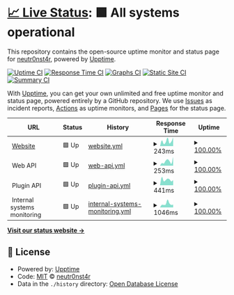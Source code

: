 # [📈 Live Status](https://status.battlefield.agency): <!--live status--> **🟩 All systems operational**

This repository contains the open-source uptime monitor and status page for [neutr0nst4r](https://status.battlefield.agency), powered by [Upptime](https://github.com/upptime/upptime).

[![Uptime CI](https://github.com/neutr0nst4r/battlefieldagency-uptime/workflows/Uptime%20CI/badge.svg)](https://github.com/upptime/upptime/actions?query=workflow%3A%22Uptime+CI%22)
[![Response Time CI](https://github.com/neutr0nst4r/battlefieldagency-uptime/workflows/Response%20Time%20CI/badge.svg)](https://github.com/upptime/upptime/actions?query=workflow%3A%22Response+Time+CI%22)
[![Graphs CI](https://github.com/neutr0nst4r/battlefieldagency-uptime/workflows/Graphs%20CI/badge.svg)](https://github.com/upptime/upptime/actions?query=workflow%3A%22Graphs+CI%22)
[![Static Site CI](https://github.com/neutr0nst4r/battlefieldagency-uptime/workflows/Static%20Site%20CI/badge.svg)](https://github.com/upptime/upptime/actions?query=workflow%3A%22Static+Site+CI%22)
[![Summary CI](https://github.com/neutr0nst4r/battlefieldagency-uptime/workflows/Summary%20CI/badge.svg)](https://github.com/upptime/upptime/actions?query=workflow%3A%22Summary+CI%22)

With [Upptime](https://upptime.js.org), you can get your own unlimited and free uptime monitor and status page, powered entirely by a GitHub repository. We use [Issues](https://github.com/neutr0nst4r/battlefieldagency-uptime/issues) as incident reports, [Actions](https://github.com/neutr0nst4r/battlefieldagency-uptime/actions) as uptime monitors, and [Pages](https://status.battlefield.agency) for the status page.

<!--start: status pages-->
<!-- This summary is generated by Upptime (https://github.com/upptime/upptime) -->
<!-- Do not edit this manually, your changes will be overwritten -->
<!-- prettier-ignore -->
| URL | Status | History | Response Time | Uptime |
| --- | ------ | ------- | ------------- | ------ |
| <img alt="" src="https://favicons.githubusercontent.com/battlefield.agency" height="13"> [Website](https://battlefield.agency) | 🟩 Up | [website.yml](https://github.com/neutr0nst4r/battlefieldagency-uptime/commits/HEAD/history/website.yml) | <details><summary><img alt="Response time graph" src="./graphs/website/response-time-week.png" height="20"> 243ms</summary><br><a href="https://status.battlefield.agency/history/website"><img alt="Response time 153" src="https://img.shields.io/endpoint?url=https%3A%2F%2Fraw.githubusercontent.com%2Fneutr0nst4r%2Fbattlefieldagency-uptime%2FHEAD%2Fapi%2Fwebsite%2Fresponse-time.json"></a><br><a href="https://status.battlefield.agency/history/website"><img alt="24-hour response time 365" src="https://img.shields.io/endpoint?url=https%3A%2F%2Fraw.githubusercontent.com%2Fneutr0nst4r%2Fbattlefieldagency-uptime%2FHEAD%2Fapi%2Fwebsite%2Fresponse-time-day.json"></a><br><a href="https://status.battlefield.agency/history/website"><img alt="7-day response time 243" src="https://img.shields.io/endpoint?url=https%3A%2F%2Fraw.githubusercontent.com%2Fneutr0nst4r%2Fbattlefieldagency-uptime%2FHEAD%2Fapi%2Fwebsite%2Fresponse-time-week.json"></a><br><a href="https://status.battlefield.agency/history/website"><img alt="30-day response time 172" src="https://img.shields.io/endpoint?url=https%3A%2F%2Fraw.githubusercontent.com%2Fneutr0nst4r%2Fbattlefieldagency-uptime%2FHEAD%2Fapi%2Fwebsite%2Fresponse-time-month.json"></a><br><a href="https://status.battlefield.agency/history/website"><img alt="1-year response time 151" src="https://img.shields.io/endpoint?url=https%3A%2F%2Fraw.githubusercontent.com%2Fneutr0nst4r%2Fbattlefieldagency-uptime%2FHEAD%2Fapi%2Fwebsite%2Fresponse-time-year.json"></a></details> | <details><summary><a href="https://status.battlefield.agency/history/website">100.00%</a></summary><a href="https://status.battlefield.agency/history/website"><img alt="All-time uptime 100.00%" src="https://img.shields.io/endpoint?url=https%3A%2F%2Fraw.githubusercontent.com%2Fneutr0nst4r%2Fbattlefieldagency-uptime%2FHEAD%2Fapi%2Fwebsite%2Fuptime.json"></a><br><a href="https://status.battlefield.agency/history/website"><img alt="24-hour uptime 100.00%" src="https://img.shields.io/endpoint?url=https%3A%2F%2Fraw.githubusercontent.com%2Fneutr0nst4r%2Fbattlefieldagency-uptime%2FHEAD%2Fapi%2Fwebsite%2Fuptime-day.json"></a><br><a href="https://status.battlefield.agency/history/website"><img alt="7-day uptime 100.00%" src="https://img.shields.io/endpoint?url=https%3A%2F%2Fraw.githubusercontent.com%2Fneutr0nst4r%2Fbattlefieldagency-uptime%2FHEAD%2Fapi%2Fwebsite%2Fuptime-week.json"></a><br><a href="https://status.battlefield.agency/history/website"><img alt="30-day uptime 100.00%" src="https://img.shields.io/endpoint?url=https%3A%2F%2Fraw.githubusercontent.com%2Fneutr0nst4r%2Fbattlefieldagency-uptime%2FHEAD%2Fapi%2Fwebsite%2Fuptime-month.json"></a><br><a href="https://status.battlefield.agency/history/website"><img alt="1-year uptime 100.00%" src="https://img.shields.io/endpoint?url=https%3A%2F%2Fraw.githubusercontent.com%2Fneutr0nst4r%2Fbattlefieldagency-uptime%2FHEAD%2Fapi%2Fwebsite%2Fuptime-year.json"></a></details>
| <img alt="" src="https://favicons.githubusercontent.com/null" height="13"> Web API | 🟩 Up | [web-api.yml](https://github.com/neutr0nst4r/battlefieldagency-uptime/commits/HEAD/history/web-api.yml) | <details><summary><img alt="Response time graph" src="./graphs/web-api/response-time-week.png" height="20"> 253ms</summary><br><a href="https://status.battlefield.agency/history/web-api"><img alt="Response time 305" src="https://img.shields.io/endpoint?url=https%3A%2F%2Fraw.githubusercontent.com%2Fneutr0nst4r%2Fbattlefieldagency-uptime%2FHEAD%2Fapi%2Fweb-api%2Fresponse-time.json"></a><br><a href="https://status.battlefield.agency/history/web-api"><img alt="24-hour response time 327" src="https://img.shields.io/endpoint?url=https%3A%2F%2Fraw.githubusercontent.com%2Fneutr0nst4r%2Fbattlefieldagency-uptime%2FHEAD%2Fapi%2Fweb-api%2Fresponse-time-day.json"></a><br><a href="https://status.battlefield.agency/history/web-api"><img alt="7-day response time 253" src="https://img.shields.io/endpoint?url=https%3A%2F%2Fraw.githubusercontent.com%2Fneutr0nst4r%2Fbattlefieldagency-uptime%2FHEAD%2Fapi%2Fweb-api%2Fresponse-time-week.json"></a><br><a href="https://status.battlefield.agency/history/web-api"><img alt="30-day response time 247" src="https://img.shields.io/endpoint?url=https%3A%2F%2Fraw.githubusercontent.com%2Fneutr0nst4r%2Fbattlefieldagency-uptime%2FHEAD%2Fapi%2Fweb-api%2Fresponse-time-month.json"></a><br><a href="https://status.battlefield.agency/history/web-api"><img alt="1-year response time 283" src="https://img.shields.io/endpoint?url=https%3A%2F%2Fraw.githubusercontent.com%2Fneutr0nst4r%2Fbattlefieldagency-uptime%2FHEAD%2Fapi%2Fweb-api%2Fresponse-time-year.json"></a></details> | <details><summary><a href="https://status.battlefield.agency/history/web-api">100.00%</a></summary><a href="https://status.battlefield.agency/history/web-api"><img alt="All-time uptime 100.00%" src="https://img.shields.io/endpoint?url=https%3A%2F%2Fraw.githubusercontent.com%2Fneutr0nst4r%2Fbattlefieldagency-uptime%2FHEAD%2Fapi%2Fweb-api%2Fuptime.json"></a><br><a href="https://status.battlefield.agency/history/web-api"><img alt="24-hour uptime 100.00%" src="https://img.shields.io/endpoint?url=https%3A%2F%2Fraw.githubusercontent.com%2Fneutr0nst4r%2Fbattlefieldagency-uptime%2FHEAD%2Fapi%2Fweb-api%2Fuptime-day.json"></a><br><a href="https://status.battlefield.agency/history/web-api"><img alt="7-day uptime 100.00%" src="https://img.shields.io/endpoint?url=https%3A%2F%2Fraw.githubusercontent.com%2Fneutr0nst4r%2Fbattlefieldagency-uptime%2FHEAD%2Fapi%2Fweb-api%2Fuptime-week.json"></a><br><a href="https://status.battlefield.agency/history/web-api"><img alt="30-day uptime 100.00%" src="https://img.shields.io/endpoint?url=https%3A%2F%2Fraw.githubusercontent.com%2Fneutr0nst4r%2Fbattlefieldagency-uptime%2FHEAD%2Fapi%2Fweb-api%2Fuptime-month.json"></a><br><a href="https://status.battlefield.agency/history/web-api"><img alt="1-year uptime 100.00%" src="https://img.shields.io/endpoint?url=https%3A%2F%2Fraw.githubusercontent.com%2Fneutr0nst4r%2Fbattlefieldagency-uptime%2FHEAD%2Fapi%2Fweb-api%2Fuptime-year.json"></a></details>
| <img alt="" src="https://favicons.githubusercontent.com/null" height="13"> Plugin API | 🟩 Up | [plugin-api.yml](https://github.com/neutr0nst4r/battlefieldagency-uptime/commits/HEAD/history/plugin-api.yml) | <details><summary><img alt="Response time graph" src="./graphs/plugin-api/response-time-week.png" height="20"> 441ms</summary><br><a href="https://status.battlefield.agency/history/plugin-api"><img alt="Response time 464" src="https://img.shields.io/endpoint?url=https%3A%2F%2Fraw.githubusercontent.com%2Fneutr0nst4r%2Fbattlefieldagency-uptime%2FHEAD%2Fapi%2Fplugin-api%2Fresponse-time.json"></a><br><a href="https://status.battlefield.agency/history/plugin-api"><img alt="24-hour response time 342" src="https://img.shields.io/endpoint?url=https%3A%2F%2Fraw.githubusercontent.com%2Fneutr0nst4r%2Fbattlefieldagency-uptime%2FHEAD%2Fapi%2Fplugin-api%2Fresponse-time-day.json"></a><br><a href="https://status.battlefield.agency/history/plugin-api"><img alt="7-day response time 441" src="https://img.shields.io/endpoint?url=https%3A%2F%2Fraw.githubusercontent.com%2Fneutr0nst4r%2Fbattlefieldagency-uptime%2FHEAD%2Fapi%2Fplugin-api%2Fresponse-time-week.json"></a><br><a href="https://status.battlefield.agency/history/plugin-api"><img alt="30-day response time 475" src="https://img.shields.io/endpoint?url=https%3A%2F%2Fraw.githubusercontent.com%2Fneutr0nst4r%2Fbattlefieldagency-uptime%2FHEAD%2Fapi%2Fplugin-api%2Fresponse-time-month.json"></a><br><a href="https://status.battlefield.agency/history/plugin-api"><img alt="1-year response time 471" src="https://img.shields.io/endpoint?url=https%3A%2F%2Fraw.githubusercontent.com%2Fneutr0nst4r%2Fbattlefieldagency-uptime%2FHEAD%2Fapi%2Fplugin-api%2Fresponse-time-year.json"></a></details> | <details><summary><a href="https://status.battlefield.agency/history/plugin-api">100.00%</a></summary><a href="https://status.battlefield.agency/history/plugin-api"><img alt="All-time uptime 100.00%" src="https://img.shields.io/endpoint?url=https%3A%2F%2Fraw.githubusercontent.com%2Fneutr0nst4r%2Fbattlefieldagency-uptime%2FHEAD%2Fapi%2Fplugin-api%2Fuptime.json"></a><br><a href="https://status.battlefield.agency/history/plugin-api"><img alt="24-hour uptime 100.00%" src="https://img.shields.io/endpoint?url=https%3A%2F%2Fraw.githubusercontent.com%2Fneutr0nst4r%2Fbattlefieldagency-uptime%2FHEAD%2Fapi%2Fplugin-api%2Fuptime-day.json"></a><br><a href="https://status.battlefield.agency/history/plugin-api"><img alt="7-day uptime 100.00%" src="https://img.shields.io/endpoint?url=https%3A%2F%2Fraw.githubusercontent.com%2Fneutr0nst4r%2Fbattlefieldagency-uptime%2FHEAD%2Fapi%2Fplugin-api%2Fuptime-week.json"></a><br><a href="https://status.battlefield.agency/history/plugin-api"><img alt="30-day uptime 100.00%" src="https://img.shields.io/endpoint?url=https%3A%2F%2Fraw.githubusercontent.com%2Fneutr0nst4r%2Fbattlefieldagency-uptime%2FHEAD%2Fapi%2Fplugin-api%2Fuptime-month.json"></a><br><a href="https://status.battlefield.agency/history/plugin-api"><img alt="1-year uptime 100.00%" src="https://img.shields.io/endpoint?url=https%3A%2F%2Fraw.githubusercontent.com%2Fneutr0nst4r%2Fbattlefieldagency-uptime%2FHEAD%2Fapi%2Fplugin-api%2Fuptime-year.json"></a></details>
| <img alt="" src="https://favicons.githubusercontent.com/null" height="13"> Internal systems monitoring | 🟩 Up | [internal-systems-monitoring.yml](https://github.com/neutr0nst4r/battlefieldagency-uptime/commits/HEAD/history/internal-systems-monitoring.yml) | <details><summary><img alt="Response time graph" src="./graphs/internal-systems-monitoring/response-time-week.png" height="20"> 1046ms</summary><br><a href="https://status.battlefield.agency/history/internal-systems-monitoring"><img alt="Response time 834" src="https://img.shields.io/endpoint?url=https%3A%2F%2Fraw.githubusercontent.com%2Fneutr0nst4r%2Fbattlefieldagency-uptime%2FHEAD%2Fapi%2Finternal-systems-monitoring%2Fresponse-time.json"></a><br><a href="https://status.battlefield.agency/history/internal-systems-monitoring"><img alt="24-hour response time 1037" src="https://img.shields.io/endpoint?url=https%3A%2F%2Fraw.githubusercontent.com%2Fneutr0nst4r%2Fbattlefieldagency-uptime%2FHEAD%2Fapi%2Finternal-systems-monitoring%2Fresponse-time-day.json"></a><br><a href="https://status.battlefield.agency/history/internal-systems-monitoring"><img alt="7-day response time 1046" src="https://img.shields.io/endpoint?url=https%3A%2F%2Fraw.githubusercontent.com%2Fneutr0nst4r%2Fbattlefieldagency-uptime%2FHEAD%2Fapi%2Finternal-systems-monitoring%2Fresponse-time-week.json"></a><br><a href="https://status.battlefield.agency/history/internal-systems-monitoring"><img alt="30-day response time 907" src="https://img.shields.io/endpoint?url=https%3A%2F%2Fraw.githubusercontent.com%2Fneutr0nst4r%2Fbattlefieldagency-uptime%2FHEAD%2Fapi%2Finternal-systems-monitoring%2Fresponse-time-month.json"></a><br><a href="https://status.battlefield.agency/history/internal-systems-monitoring"><img alt="1-year response time 794" src="https://img.shields.io/endpoint?url=https%3A%2F%2Fraw.githubusercontent.com%2Fneutr0nst4r%2Fbattlefieldagency-uptime%2FHEAD%2Fapi%2Finternal-systems-monitoring%2Fresponse-time-year.json"></a></details> | <details><summary><a href="https://status.battlefield.agency/history/internal-systems-monitoring">100.00%</a></summary><a href="https://status.battlefield.agency/history/internal-systems-monitoring"><img alt="All-time uptime 100.00%" src="https://img.shields.io/endpoint?url=https%3A%2F%2Fraw.githubusercontent.com%2Fneutr0nst4r%2Fbattlefieldagency-uptime%2FHEAD%2Fapi%2Finternal-systems-monitoring%2Fuptime.json"></a><br><a href="https://status.battlefield.agency/history/internal-systems-monitoring"><img alt="24-hour uptime 100.00%" src="https://img.shields.io/endpoint?url=https%3A%2F%2Fraw.githubusercontent.com%2Fneutr0nst4r%2Fbattlefieldagency-uptime%2FHEAD%2Fapi%2Finternal-systems-monitoring%2Fuptime-day.json"></a><br><a href="https://status.battlefield.agency/history/internal-systems-monitoring"><img alt="7-day uptime 100.00%" src="https://img.shields.io/endpoint?url=https%3A%2F%2Fraw.githubusercontent.com%2Fneutr0nst4r%2Fbattlefieldagency-uptime%2FHEAD%2Fapi%2Finternal-systems-monitoring%2Fuptime-week.json"></a><br><a href="https://status.battlefield.agency/history/internal-systems-monitoring"><img alt="30-day uptime 100.00%" src="https://img.shields.io/endpoint?url=https%3A%2F%2Fraw.githubusercontent.com%2Fneutr0nst4r%2Fbattlefieldagency-uptime%2FHEAD%2Fapi%2Finternal-systems-monitoring%2Fuptime-month.json"></a><br><a href="https://status.battlefield.agency/history/internal-systems-monitoring"><img alt="1-year uptime 100.00%" src="https://img.shields.io/endpoint?url=https%3A%2F%2Fraw.githubusercontent.com%2Fneutr0nst4r%2Fbattlefieldagency-uptime%2FHEAD%2Fapi%2Finternal-systems-monitoring%2Fuptime-year.json"></a></details>

<!--end: status pages-->

[**Visit our status website →**](https://status.battlefield.agency)

## 📄 License

- Powered by: [Upptime](https://github.com/upptime/upptime)
- Code: [MIT](./LICENSE) © [neutr0nst4r](https://status.battlefield.agency)
- Data in the `./history` directory: [Open Database License](https://opendatacommons.org/licenses/odbl/1-0/)
